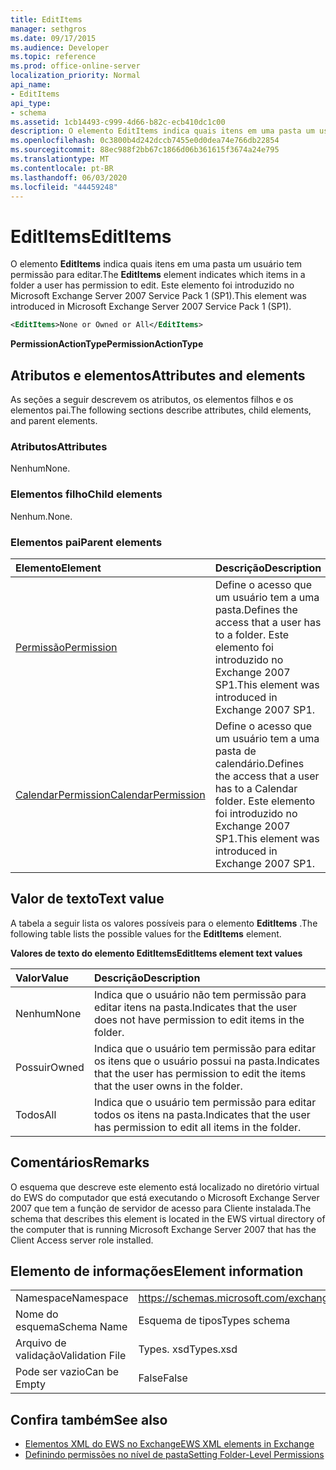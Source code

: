 ```yaml
---
title: EditItems
manager: sethgros
ms.date: 09/17/2015
ms.audience: Developer
ms.topic: reference
ms.prod: office-online-server
localization_priority: Normal
api_name:
- EditItems
api_type:
- schema
ms.assetid: 1cb14493-c999-4d66-b82c-ecb410dc1c00
description: O elemento EditItems indica quais itens em uma pasta um usuário tem permissão para editar. Este elemento foi introduzido no Microsoft Exchange Server 2007 Service Pack 1 (SP1).
ms.openlocfilehash: 0c3800b4d242dccb7455e0d0dea74e766db22854
ms.sourcegitcommit: 88ec988f2bb67c1866d06b361615f3674a24e795
ms.translationtype: MT
ms.contentlocale: pt-BR
ms.lasthandoff: 06/03/2020
ms.locfileid: "44459248"
---
```

# <a name="edititems"></a><span data-ttu-id="92d45-104">EditItems</span><span class="sxs-lookup"><span data-stu-id="92d45-104">EditItems</span></span>

<span data-ttu-id="92d45-105">O elemento **EditItems** indica quais itens em uma pasta um usuário tem permissão para editar.</span><span class="sxs-lookup"><span data-stu-id="92d45-105">The **EditItems** element indicates which items in a folder a user has permission to edit.</span></span> <span data-ttu-id="92d45-106">Este elemento foi introduzido no Microsoft Exchange Server 2007 Service Pack 1 (SP1).</span><span class="sxs-lookup"><span data-stu-id="92d45-106">This element was introduced in Microsoft Exchange Server 2007 Service Pack 1 (SP1).</span></span> 
  
```xml
<EditItems>None or Owned or All</EditItems>
```

 <span data-ttu-id="92d45-107">**PermissionActionType**</span><span class="sxs-lookup"><span data-stu-id="92d45-107">**PermissionActionType**</span></span>
## <a name="attributes-and-elements"></a><span data-ttu-id="92d45-108">Atributos e elementos</span><span class="sxs-lookup"><span data-stu-id="92d45-108">Attributes and elements</span></span>

<span data-ttu-id="92d45-109">As seções a seguir descrevem os atributos, os elementos filhos e os elementos pai.</span><span class="sxs-lookup"><span data-stu-id="92d45-109">The following sections describe attributes, child elements, and parent elements.</span></span>
  
### <a name="attributes"></a><span data-ttu-id="92d45-110">Atributos</span><span class="sxs-lookup"><span data-stu-id="92d45-110">Attributes</span></span>

<span data-ttu-id="92d45-111">Nenhum</span><span class="sxs-lookup"><span data-stu-id="92d45-111">None.</span></span>
  
### <a name="child-elements"></a><span data-ttu-id="92d45-112">Elementos filho</span><span class="sxs-lookup"><span data-stu-id="92d45-112">Child elements</span></span>

<span data-ttu-id="92d45-113">Nenhum.</span><span class="sxs-lookup"><span data-stu-id="92d45-113">None.</span></span>
  
### <a name="parent-elements"></a><span data-ttu-id="92d45-114">Elementos pai</span><span class="sxs-lookup"><span data-stu-id="92d45-114">Parent elements</span></span>

|<span data-ttu-id="92d45-115">**Elemento**</span><span class="sxs-lookup"><span data-stu-id="92d45-115">**Element**</span></span>|<span data-ttu-id="92d45-116">**Descrição**</span><span class="sxs-lookup"><span data-stu-id="92d45-116">**Description**</span></span>|
|:-----|:-----|
|[<span data-ttu-id="92d45-117">Permissão</span><span class="sxs-lookup"><span data-stu-id="92d45-117">Permission</span></span>](permission.md) <br/> |<span data-ttu-id="92d45-118">Define o acesso que um usuário tem a uma pasta.</span><span class="sxs-lookup"><span data-stu-id="92d45-118">Defines the access that a user has to a folder.</span></span> <span data-ttu-id="92d45-119">Este elemento foi introduzido no Exchange 2007 SP1.</span><span class="sxs-lookup"><span data-stu-id="92d45-119">This element was introduced in Exchange 2007 SP1.</span></span>  <br/> |
|[<span data-ttu-id="92d45-120">CalendarPermission</span><span class="sxs-lookup"><span data-stu-id="92d45-120">CalendarPermission</span></span>](calendarpermission.md) <br/> |<span data-ttu-id="92d45-121">Define o acesso que um usuário tem a uma pasta de calendário.</span><span class="sxs-lookup"><span data-stu-id="92d45-121">Defines the access that a user has to a Calendar folder.</span></span> <span data-ttu-id="92d45-122">Este elemento foi introduzido no Exchange 2007 SP1.</span><span class="sxs-lookup"><span data-stu-id="92d45-122">This element was introduced in Exchange 2007 SP1.</span></span>  <br/> |
   
## <a name="text-value"></a><span data-ttu-id="92d45-123">Valor de texto</span><span class="sxs-lookup"><span data-stu-id="92d45-123">Text value</span></span>

<span data-ttu-id="92d45-124">A tabela a seguir lista os valores possíveis para o elemento **EditItems** .</span><span class="sxs-lookup"><span data-stu-id="92d45-124">The following table lists the possible values for the **EditItems** element.</span></span> 
  
<span data-ttu-id="92d45-125">**Valores de texto do elemento EditItems**</span><span class="sxs-lookup"><span data-stu-id="92d45-125">**EditItems element text values**</span></span>

|<span data-ttu-id="92d45-126">**Valor**</span><span class="sxs-lookup"><span data-stu-id="92d45-126">**Value**</span></span>|<span data-ttu-id="92d45-127">**Descrição**</span><span class="sxs-lookup"><span data-stu-id="92d45-127">**Description**</span></span>|
|:-----|:-----|
|<span data-ttu-id="92d45-128">Nenhum</span><span class="sxs-lookup"><span data-stu-id="92d45-128">None</span></span>  <br/> |<span data-ttu-id="92d45-129">Indica que o usuário não tem permissão para editar itens na pasta.</span><span class="sxs-lookup"><span data-stu-id="92d45-129">Indicates that the user does not have permission to edit items in the folder.</span></span>  <br/> |
|<span data-ttu-id="92d45-130">Possuir</span><span class="sxs-lookup"><span data-stu-id="92d45-130">Owned</span></span>  <br/> |<span data-ttu-id="92d45-131">Indica que o usuário tem permissão para editar os itens que o usuário possui na pasta.</span><span class="sxs-lookup"><span data-stu-id="92d45-131">Indicates that the user has permission to edit the items that the user owns in the folder.</span></span>  <br/> |
|<span data-ttu-id="92d45-132">Todos</span><span class="sxs-lookup"><span data-stu-id="92d45-132">All</span></span>  <br/> |<span data-ttu-id="92d45-133">Indica que o usuário tem permissão para editar todos os itens na pasta.</span><span class="sxs-lookup"><span data-stu-id="92d45-133">Indicates that the user has permission to edit all items in the folder.</span></span>  <br/> |
   
## <a name="remarks"></a><span data-ttu-id="92d45-134">Comentários</span><span class="sxs-lookup"><span data-stu-id="92d45-134">Remarks</span></span>

<span data-ttu-id="92d45-135">O esquema que descreve este elemento está localizado no diretório virtual do EWS do computador que está executando o Microsoft Exchange Server 2007 que tem a função de servidor de acesso para Cliente instalada.</span><span class="sxs-lookup"><span data-stu-id="92d45-135">The schema that describes this element is located in the EWS virtual directory of the computer that is running Microsoft Exchange Server 2007 that has the Client Access server role installed.</span></span>
  
## <a name="element-information"></a><span data-ttu-id="92d45-136">Elemento de informações</span><span class="sxs-lookup"><span data-stu-id="92d45-136">Element information</span></span>

|||
|:-----|:-----|
|<span data-ttu-id="92d45-137">Namespace</span><span class="sxs-lookup"><span data-stu-id="92d45-137">Namespace</span></span>  <br/> |https://schemas.microsoft.com/exchange/services/2006/types  <br/> |
|<span data-ttu-id="92d45-138">Nome do esquema</span><span class="sxs-lookup"><span data-stu-id="92d45-138">Schema Name</span></span>  <br/> |<span data-ttu-id="92d45-139">Esquema de tipos</span><span class="sxs-lookup"><span data-stu-id="92d45-139">Types schema</span></span>  <br/> |
|<span data-ttu-id="92d45-140">Arquivo de validação</span><span class="sxs-lookup"><span data-stu-id="92d45-140">Validation File</span></span>  <br/> |<span data-ttu-id="92d45-141">Types. xsd</span><span class="sxs-lookup"><span data-stu-id="92d45-141">Types.xsd</span></span>  <br/> |
|<span data-ttu-id="92d45-142">Pode ser vazio</span><span class="sxs-lookup"><span data-stu-id="92d45-142">Can be Empty</span></span>  <br/> |<span data-ttu-id="92d45-143">False</span><span class="sxs-lookup"><span data-stu-id="92d45-143">False</span></span>  <br/> |
   
## <a name="see-also"></a><span data-ttu-id="92d45-144">Confira também</span><span class="sxs-lookup"><span data-stu-id="92d45-144">See also</span></span>

- [<span data-ttu-id="92d45-145">Elementos XML do EWS no Exchange</span><span class="sxs-lookup"><span data-stu-id="92d45-145">EWS XML elements in Exchange</span></span>](ews-xml-elements-in-exchange.md)
- [<span data-ttu-id="92d45-146">Definindo permissões no nível de pasta</span><span class="sxs-lookup"><span data-stu-id="92d45-146">Setting Folder-Level Permissions</span></span>](https://msdn.microsoft.com/library/c7530e86-5112-401c-b10a-9c054ae59f07%28Office.15%29.aspx)

